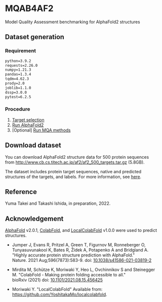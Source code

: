 # MQAB4AF2

Model Quality Assessment benchmarking for AlphaFold2 structures

## Dataset generation
### Requirement

```txt
python=3.9.2
requests=2.26.0
numpy=1.21.3
pandas=1.3.4
tqdm=4.62.3
prody=2.0
joblib=1.1.0
dssp=3.0.0
pytest=6.2.5
```

### Procedure
1. [Target selection](./src/data/README.md)
2. [Run AlphaFold2](./src/alphafold/README.md)
3. [Optional] [Run MQA methods](./src/mqa/README.md)

## Download dataset
You can download AlphaFold2 structure data for 500 protein sequences from http://www.cb.cs.titech.ac.jp/af2/af2_500_targets.tar.gz (5.8GB).

The dataset includes protein target sequences, native and predicted structures of the targets, and labels.
For more information, see [here](./data/out/dataset/compress/README.md).

## Reference
Yuma Takei and Takashi Ishida, in preparation, 2022.


## Acknowledgement
[AlphaFold](https://github.com/deepmind/alphafold) v2.0.1, [ColabFold](https://github.com/sokrypton/ColabFold), and [LocalColabFold](https://github.com/YoshitakaMo/localcolabfold) v1.0.0 were used to predict structures.

- Jumper J, Evans R, Pritzel A, Green T, Figurnov M, Ronneberger O, Tunyasuvunakool K, Bates R, Žídek A, Potapenko A and Bridgland A. "Highly accurate protein structure prediction with AlphaFold."<br />
  Nature. 2021 Aug;596(7873):583-9. doi: [10.1038/s41586-021-03819-2](https://doi.org/10.1038/s41586-021-03819-2)

- Mirdita M, Schütze K, Moriwaki Y, Heo L, Ovchinnikov S and Steinegger M. "ColabFold - Making protein folding accessible to all." <br />
  bioRxiv (2021) doi: [10.1101/2021.08.15.456425](https://www.biorxiv.org/content/10.1101/2021.08.15.456425v2)

- Moriwaki Y. "LocalColabFold" Available from: https://github.com/YoshitakaMo/localcolabfold.
